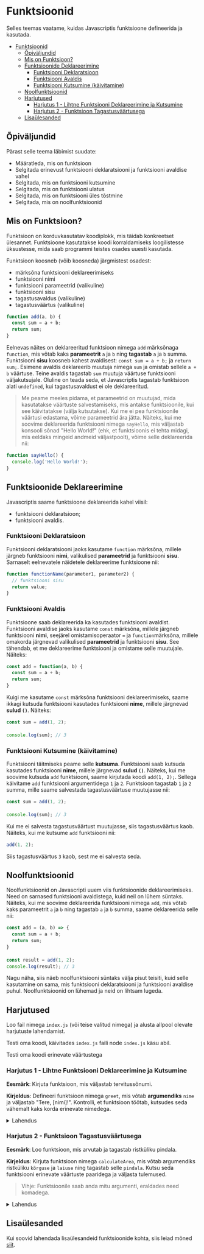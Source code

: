 # Funktsioonid

Selles teemas vaatame, kuidas Javascriptis funktsioone defineerida ja kasutada.

- [Funktsioonid](#funktsioonid)
  - [Õpiväljundid](#õpiväljundid)
  - [Mis on Funktsioon?](#mis-on-funktsioon)
  - [Funktsioonide Deklareerimine](#funktsioonide-deklareerimine)
    - [Funktsiooni Deklaratsioon](#funktsiooni-deklaratsioon)
    - [Funktsiooni Avaldis](#funktsiooni-avaldis)
    - [Funktsiooni Kutsumine (käivitamine)](#funktsiooni-kutsumine-käivitamine)
  - [Noolfunktsioonid](#noolfunktsioonid)
  - [Harjutused](#harjutused)
    - [Harjutus 1 - Lihtne Funktsiooni Deklareerimine ja Kutsumine](#harjutus-1---lihtne-funktsiooni-deklareerimine-ja-kutsumine)
    - [Harjutus 2 - Funktsioon Tagastusväärtusega](#harjutus-2---funktsioon-tagastusväärtusega)
  - [Lisaülesanded](#lisaülesanded)

## Õpiväljundid

Pärast selle teema läbimist suudate:

- Määratleda, mis on funktsioon
- Selgitada erinevust funktsiooni deklaratsiooni ja funktsiooni avaldise vahel
- Selgitada, mis on funktsiooni kutsumine
- Selgitada, mis on funktsiooni ulatus
- Selgitada, mis on funktsiooni üles tõstmine
- Selgitada, mis on noolfunktsioonid

## Mis on Funktsioon?

Funktsioon on korduvkasutatav koodiplokk, mis täidab konkreetset ülesannet. Funktsioone kasutatakse koodi korraldamiseks loogilistesse üksustesse, mida saab programmi teistes osades uuesti kasutada.

Funktsioon koosneb (võib koosneda) järgmistest osadest:

- märksõna funktsiooni deklareerimiseks
- funktsiooni nimi
- funktsiooni parameetrid (valikuline)
- funktsiooni sisu
- tagastusavaldus (valikuline)
- tagastusväärtus (valikuline)

```javascript
function add(a, b) {
  const sum = a + b;
  return sum;
}
```

Eelnevas näites on deklareeritud funktsioon nimega `add` märksõnaga `function`, mis võtab kaks **parameetrit** `a` ja `b` ning **tagastab** `a` ja `b` summa. Funktsiooni **sisu** koosneb kahest avaldisest: `const sum = a + b;` ja `return sum;`. Esimene avaldis deklareerib muutuja nimega `sum` ja omistab sellele `a + b` väärtuse. Teine avaldis tagastab `sum` muutuja väärtuse funktsiooni väljakutsujale. Oluline on teada seda, et Javascriptis tagastab funktsioon alati `undefined`, kui tagastusavaldust ei ole deklareeritud.

> Me peame meeles pidama, et parameetrid on muutujad, mida kasutatakse väärtuste salvestamiseks, mis antakse funktsioonile, kui see käivitatakse (välja kutsutakse). Kui me ei pea funktsioonile väärtusi edastama, võime parameetrid ära jätta. Näiteks, kui me soovime deklareerida funktsiooni nimega `sayHello`, mis väljastab konsooli sõnad "Hello World!" (ehk, et funktsioonis ei tehta midagi, mis eeldaks mingeid andmeid väljastpoolt), võime selle deklareerida nii:

```javascript
function sayHello() {
  console.log('Hello World!');
}
```

## Funktsioonide Deklareerimine

Javascriptis saame funktsioone deklareerida kahel viisil:

- funktsiooni deklaratsioon;
- funktsiooni avaldis.

### Funktsiooni Deklaratsioon

Funktsiooni deklaratsiooni jaoks kasutame `function` märksõna, millele järgneb funktsiooni **nimi**, valikulised **parameetrid** ja funktsiooni **sisu**. Sarnaselt eelnevatele näidetele deklareerime funktsioone nii:

```javascript
function functionName(parameter1, parameter2) {
  // funktsiooni sisu
  return value;
}
```

### Funktsiooni Avaldis

Funktsioone saab deklareerida ka kasutades funktsiooni avaldist. Funktsiooni avaldise jaoks kasutame `const` märksõna, millele järgneb funktsiooni **nimi**, seejärel omistamisoperaator `=` ja `function`märksõna, millele omakorda järgnevad valikulised **parameetrid** ja funktsiooni **sisu**. See tähendab, et me deklareerime funktsiooni ja omistame selle muutujale. Näiteks:

```javascript
const add = function(a, b) {
  const sum = a + b;
  return sum;
}
```

Kuigi me kasutame `const` märksõna funktsiooni deklareerimiseks, saame ikkagi kutsuda funktsiooni kasutades funktsiooni **nime**, millele järgnevad **sulud `()`**. Näiteks:

```javascript
const sum = add(1, 2);

console.log(sum); // 3
```

### Funktsiooni Kutsumine (käivitamine)

Funktsiooni täitmiseks peame selle **kutsuma**. Funktsiooni saab kutsuda kasutades funktsiooni **nime**, millele järgnevad **sulud `()`**. Näiteks, kui me soovime kutsuda `add` funktsiooni, saame kirjutada koodi `add(1, 2);`. Sellega käivitame `add` funktsiooni argumentidega `1` ja `2`. Funktsioon tagastab `1` ja `2` summa, mille saame salvestada tagastusväärtuse muutujasse nii:

```javascript
const sum = add(1, 2);

console.log(sum); // 3
```

Kui me ei salvesta tagastusväärtust muutujasse, siis tagastusväärtus kaob. Näiteks, kui me kutsume `add` funktsiooni nii:

```javascript
add(1, 2);
```

Siis tagastusväärtus `3` kaob, sest me ei salvesta seda.

## Noolfunktsioonid

Noolfunktsioonid on Javascripti uuem viis funktsioonide deklareerimiseks. Need on sarnased funktsiooni avaldistega, kuid neil on lühem süntaks. Näiteks, kui me soovime deklareerida funktsiooni nimega `add`, mis võtab kaks parameetrit `a` ja `b` ning tagastab `a` ja `b` summa, saame deklareerida selle nii:

```javascript
const add = (a, b) => {
  const sum = a + b;
  return sum;
}

const result = add(1, 2);
console.log(result); // 3
```

Nagu näha, siis näeb noolfunktsiooni süntaks välja pisut teisiti, kuid selle kasutamine on sama, mis funktsiooni deklaratsiooni ja funktsiooni avaldise puhul. Noolfunktsioonid on lühemad ja neid on lihtsam lugeda.

## Harjutused

Loo fail nimega `index.js` (või teise valitud nimega) ja alusta allpool olevate harjutuste lahendamist.

Testi oma koodi, käivitades `index.js` faili node `index.js` käsu abil.

Testi oma koodi erinevate väärtustega

### Harjutus 1 - Lihtne Funktsiooni Deklareerimine ja Kutsumine

**Eesmärk**: Kirjuta funktsioon, mis väljastab tervitussõnumi.

**Kirjeldus**: Defineeri funktsioon nimega `greet`, mis võtab **argumendiks** `nime` ja väljastab "Tere, [nimi]!". Kontrolli, et funktsioon töötab, kutsudes seda vähemalt kaks korda erinevate nimedega.

<details>
  <summary>Lahendus</summary>

```javascript
function greet(name) {
  console.log(`Tere, ${name}!`);
}

greet('John');
```

![Funktsiooni deklareerimine](function.gif)

</details>

### Harjutus 2 - Funktsioon Tagastusväärtusega

**Eesmärk**: Loo funktsioon, mis arvutab ja tagastab ristküliku pindala.

**Kirjeldus**: Kirjuta funktsioon nimega `calculateArea`, mis võtab argumendiks ristküliku `kõrguse` ja `laiuse` ning tagastab selle `pindala`. Kutsu seda funktsiooni erinevate väärtuste paaridega ja väljasta tulemused.

> Vihje: Funktsioonile saab anda mitu argumenti, eraldades need komadega.

<details>
  <summary>Lahendus</summary>
  
```js
function calculateArea(length, width) {
  const area = length * width;
  return area;
}

const area1 = calculateArea(5, 10);
console.log(area1);

const area2 = calculateArea(2, 4);
console.log(area2);
```

</details>

## Lisaülesanded

Kui soovid lahendada lisaülesandeid funktsioonide kohta, siis leiad mõned [siit](./Exercises.md).
